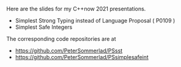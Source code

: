 Here are the slides for my C++now 2021 presentations.

* Simplest Strong Typing instead of Language Proposal ( P0109 )
* Simplest Safe Integers


The corresponding code repositories are at

* https://github.com/PeterSommerlad/PSsst
* https://github.com/PeterSommerlad/PSsimplesafeint